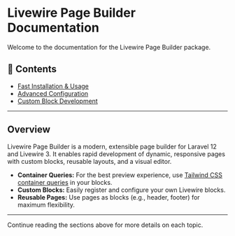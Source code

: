 # Livewire Page Builder Documentation

Welcome to the documentation for the Livewire Page Builder package.

## 📖 Contents

- [Fast Installation & Usage](../README.md)
- [Advanced Configuration](advanced-configuration.md)
- [Custom Block Development](custom-block-development.md)

---

## Overview

Livewire Page Builder is a modern, extensible page builder for Laravel 12 and Livewire 3. It enables rapid development of dynamic, responsive pages with custom blocks, reusable layouts, and a visual editor.

- **Container Queries:** For the best preview experience, use [Tailwind CSS container queries](https://tailwindcss.com/docs/responsive-design#what-are-container-queries) in your blocks.
- **Custom Blocks:** Easily register and configure your own Livewire blocks.
- **Reusable Pages:** Use pages as blocks (e.g., header, footer) for maximum flexibility.

---

Continue reading the sections above for more details on each topic.
